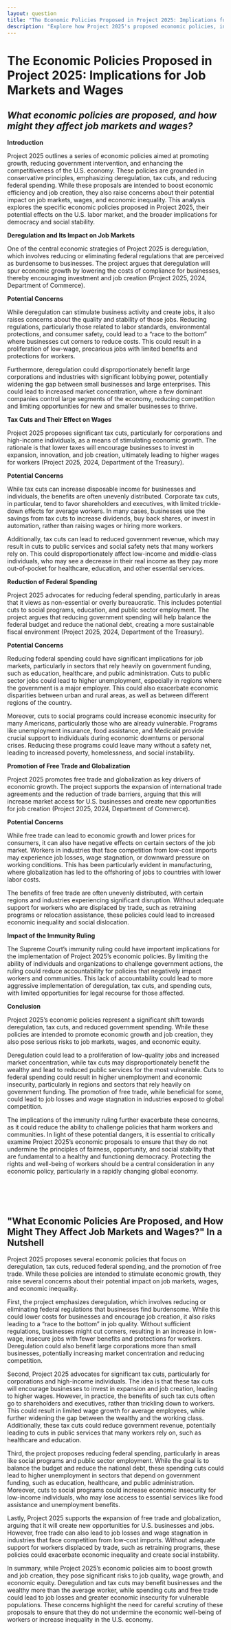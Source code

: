 ```yaml
---
layout: question
title: "The Economic Policies Proposed in Project 2025: Implications for Job Markets and Wages"
description: "Explore how Project 2025's proposed economic policies, including deregulation and tax cuts, could impact job markets, wages, and economic inequality in the U.S."
---
```


# The Economic Policies Proposed in Project 2025: Implications for Job Markets and Wages

## *What economic policies are proposed, and how might they affect job markets and wages?*

**Introduction**

Project 2025 outlines a series of economic policies aimed at promoting growth, reducing government intervention, and enhancing the competitiveness of the U.S. economy. These policies are grounded in conservative principles, emphasizing deregulation, tax cuts, and reducing federal spending. While these proposals are intended to boost economic efficiency and job creation, they also raise concerns about their potential impact on job markets, wages, and economic inequality. This analysis explores the specific economic policies proposed in Project 2025, their potential effects on the U.S. labor market, and the broader implications for democracy and social stability.


**Deregulation and Its Impact on Job Markets**

One of the central economic strategies of Project 2025 is deregulation, which involves reducing or eliminating federal regulations that are perceived as burdensome to businesses. The project argues that deregulation will spur economic growth by lowering the costs of compliance for businesses, thereby encouraging investment and job creation (Project 2025, 2024, Department of Commerce).

**Potential Concerns**

While deregulation can stimulate business activity and create jobs, it also raises concerns about the quality and stability of those jobs. Reducing regulations, particularly those related to labor standards, environmental protections, and consumer safety, could lead to a “race to the bottom” where businesses cut corners to reduce costs. This could result in a proliferation of low-wage, precarious jobs with limited benefits and protections for workers.

Furthermore, deregulation could disproportionately benefit large corporations and industries with significant lobbying power, potentially widening the gap between small businesses and large enterprises. This could lead to increased market concentration, where a few dominant companies control large segments of the economy, reducing competition and limiting opportunities for new and smaller businesses to thrive.

**Tax Cuts and Their Effect on Wages**

Project 2025 proposes significant tax cuts, particularly for corporations and high-income individuals, as a means of stimulating economic growth. The rationale is that lower taxes will encourage businesses to invest in expansion, innovation, and job creation, ultimately leading to higher wages for workers (Project 2025, 2024, Department of the Treasury).

**Potential Concerns**

While tax cuts can increase disposable income for businesses and individuals, the benefits are often unevenly distributed. Corporate tax cuts, in particular, tend to favor shareholders and executives, with limited trickle-down effects for average workers. In many cases, businesses use the savings from tax cuts to increase dividends, buy back shares, or invest in automation, rather than raising wages or hiring more workers.

Additionally, tax cuts can lead to reduced government revenue, which may result in cuts to public services and social safety nets that many workers rely on. This could disproportionately affect low-income and middle-class individuals, who may see a decrease in their real income as they pay more out-of-pocket for healthcare, education, and other essential services.

**Reduction of Federal Spending**

Project 2025 advocates for reducing federal spending, particularly in areas that it views as non-essential or overly bureaucratic. This includes potential cuts to social programs, education, and public sector employment. The project argues that reducing government spending will help balance the federal budget and reduce the national debt, creating a more sustainable fiscal environment (Project 2025, 2024, Department of the Treasury).

**Potential Concerns**

Reducing federal spending could have significant implications for job markets, particularly in sectors that rely heavily on government funding, such as education, healthcare, and public administration. Cuts to public sector jobs could lead to higher unemployment, especially in regions where the government is a major employer. This could also exacerbate economic disparities between urban and rural areas, as well as between different regions of the country.

Moreover, cuts to social programs could increase economic insecurity for many Americans, particularly those who are already vulnerable. Programs like unemployment insurance, food assistance, and Medicaid provide crucial support to individuals during economic downturns or personal crises. Reducing these programs could leave many without a safety net, leading to increased poverty, homelessness, and social instability.

**Promotion of Free Trade and Globalization**

Project 2025 promotes free trade and globalization as key drivers of economic growth. The project supports the expansion of international trade agreements and the reduction of trade barriers, arguing that this will increase market access for U.S. businesses and create new opportunities for job creation (Project 2025, 2024, Department of Commerce).

**Potential Concerns**

While free trade can lead to economic growth and lower prices for consumers, it can also have negative effects on certain sectors of the job market. Workers in industries that face competition from low-cost imports may experience job losses, wage stagnation, or downward pressure on working conditions. This has been particularly evident in manufacturing, where globalization has led to the offshoring of jobs to countries with lower labor costs.

The benefits of free trade are often unevenly distributed, with certain regions and industries experiencing significant disruption. Without adequate support for workers who are displaced by trade, such as retraining programs or relocation assistance, these policies could lead to increased economic inequality and social dislocation.

**Impact of the Immunity Ruling**

The Supreme Court’s immunity ruling could have important implications for the implementation of Project 2025’s economic policies. By limiting the ability of individuals and organizations to challenge government actions, the ruling could reduce accountability for policies that negatively impact workers and communities. This lack of accountability could lead to more aggressive implementation of deregulation, tax cuts, and spending cuts, with limited opportunities for legal recourse for those affected.

**Conclusion**

Project 2025’s economic policies represent a significant shift towards deregulation, tax cuts, and reduced government spending. While these policies are intended to promote economic growth and job creation, they also pose serious risks to job markets, wages, and economic equity.

Deregulation could lead to a proliferation of low-quality jobs and increased market concentration, while tax cuts may disproportionately benefit the wealthy and lead to reduced public services for the most vulnerable. Cuts to federal spending could result in higher unemployment and economic insecurity, particularly in regions and sectors that rely heavily on government funding. The promotion of free trade, while beneficial for some, could lead to job losses and wage stagnation in industries exposed to global competition.

The implications of the immunity ruling further exacerbate these concerns, as it could reduce the ability to challenge policies that harm workers and communities. In light of these potential dangers, it is essential to critically examine Project 2025’s economic proposals to ensure that they do not undermine the principles of fairness, opportunity, and social stability that are fundamental to a healthy and functioning democracy. Protecting the rights and well-being of workers should be a central consideration in any economic policy, particularly in a rapidly changing global economy.

<br><br><br>

## <span id="nutshell">"What Economic Policies Are Proposed, and How Might They Affect Job Markets and Wages?" In a Nutshell</span>

Project 2025 proposes several economic policies that focus on deregulation, tax cuts, reduced federal spending, and the promotion of free trade. While these policies are intended to stimulate economic growth, they raise several concerns about their potential impact on job markets, wages, and economic inequality.

First, the project emphasizes deregulation, which involves reducing or eliminating federal regulations that businesses find burdensome. While this could lower costs for businesses and encourage job creation, it also risks leading to a “race to the bottom” in job quality. Without sufficient regulations, businesses might cut corners, resulting in an increase in low-wage, insecure jobs with fewer benefits and protections for workers. Deregulation could also benefit large corporations more than small businesses, potentially increasing market concentration and reducing competition.

Second, Project 2025 advocates for significant tax cuts, particularly for corporations and high-income individuals. The idea is that these tax cuts will encourage businesses to invest in expansion and job creation, leading to higher wages. However, in practice, the benefits of such tax cuts often go to shareholders and executives, rather than trickling down to workers. This could result in limited wage growth for average employees, while further widening the gap between the wealthy and the working class. Additionally, these tax cuts could reduce government revenue, potentially leading to cuts in public services that many workers rely on, such as healthcare and education.

Third, the project proposes reducing federal spending, particularly in areas like social programs and public sector employment. While the goal is to balance the budget and reduce the national debt, these spending cuts could lead to higher unemployment in sectors that depend on government funding, such as education, healthcare, and public administration. Moreover, cuts to social programs could increase economic insecurity for low-income individuals, who may lose access to essential services like food assistance and unemployment benefits.

Lastly, Project 2025 supports the expansion of free trade and globalization, arguing that it will create new opportunities for U.S. businesses and jobs. However, free trade can also lead to job losses and wage stagnation in industries that face competition from low-cost imports. Without adequate support for workers displaced by trade, such as retraining programs, these policies could exacerbate economic inequality and create social instability.

In summary, while Project 2025’s economic policies aim to boost growth and job creation, they pose significant risks to job quality, wage growth, and economic equity. Deregulation and tax cuts may benefit businesses and the wealthy more than the average worker, while spending cuts and free trade could lead to job losses and greater economic insecurity for vulnerable populations. These concerns highlight the need for careful scrutiny of these proposals to ensure that they do not undermine the economic well-being of workers or increase inequality in the U.S. economy.

